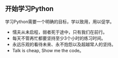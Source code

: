 ## 开始学习Python

学习Python需要一个明确的目标，学以致用，用以促学。

* 懦夫从未启程，弱者死于途中，只有我们在前行。
* 每天不管再忙都要坚持至少3个小时的练习时间。
* 永远乐观的看待未来、永不抱怨以及超越常人的坚持。
* Talk is cheap, Show me the code。